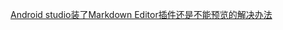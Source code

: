 [Android studio装了Markdown Editor插件还是不能预览的解决办法](https://blog.csdn.net/qq_33829413/article/details/132993577)
